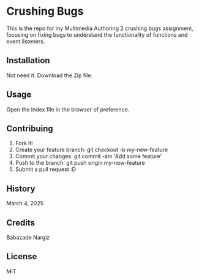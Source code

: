 # Crushing Bugs 
This is the repo for my Multimedia Authoring 2 crushing bugs assignment, focusing on fixing bugs to understand the functionality of functions and event listeners.

## Installation
Not need it. Download the Zip file.

## Usage
Open the Index file in the browser of preference.

## Contribuing
1. Fork it!
2. Create your feature branch: git checkout -b my-new-feature
3. Commit your changes: git commit -am 'Add some feature'
4. Push to the branch: git push origin my-new-feature
5. Submit a pull request :D

## History
March 4, 2025

## Credits
Babazade Nargiz
## License
MIT
